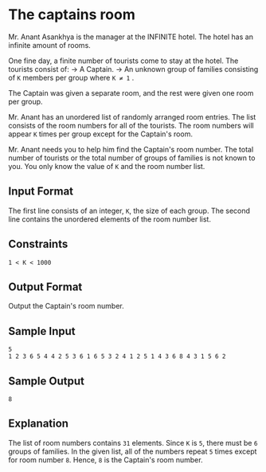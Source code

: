 # The captains room

Mr. Anant Asankhya is the manager at the INFINITE hotel. The hotel has an infinite amount of rooms.

One fine day, a finite number of tourists come to stay at the hotel.
The tourists consist of:
→ A Captain.
→ An unknown group of families consisting of `K` members per group where `K ≠ 1` .

The Captain was given a separate room, and the rest were given one room per group.

Mr. Anant has an unordered list of randomly arranged room entries. The list consists of the room numbers for all of the tourists. The room numbers will appear `K` times per group except for the Captain's room.

Mr. Anant needs you to help him find the Captain's room number.
The total number of tourists or the total number of groups of families is not known to you.
You only know the value of `K` and the room number list.

## Input Format

The first line consists of an integer, `K`, the size of each group.
The second line contains the unordered elements of the room number list.


## Constraints

```
1 < K < 1000
```

## Output Format

Output the Captain's room number.

## Sample Input

```
5
1 2 3 6 5 4 4 2 5 3 6 1 6 5 3 2 4 1 2 5 1 4 3 6 8 4 3 1 5 6 2 
```

## Sample Output

```
8
```

## Explanation

The list of room numbers contains `31` elements. Since `K` is `5`, there must be `6` groups of families. In the given list, all of the numbers repeat `5` times except for room number `8`.
Hence, `8` is the Captain's room number.